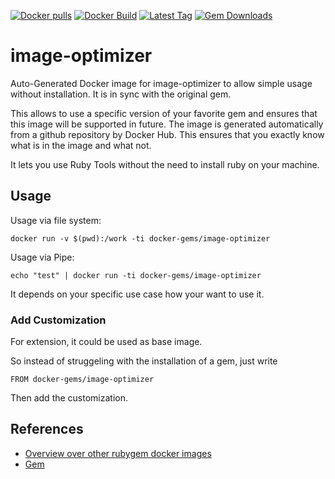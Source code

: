 [![Docker pulls](https://img.shields.io/docker/pulls/rubygem/image-optimizer.svg)](https://hub.docker.com/r/rubygem/image-optimizer/)
[![Docker Build](https://img.shields.io/docker/automated/rubygem/image-optimizer.svg)](https://hub.docker.com/r/rubygem/image-optimizer/)
[![Latest Tag](https://img.shields.io/github/tag/docker-rubygem/image-optimizer.svg)](https://hub.docker.com/r/rubygem/image-optimizer/)
[![Gem Downloads](https://img.shields.io/gem/dt/image-optimizer.svg)](https://rubygems.org/gems/image-optimizer/)
# image-optimizer

Auto-Generated Docker image for image-optimizer to allow simple usage without installation.
It is in sync with the original gem.

This allows to use a specific version of your favorite gem and ensures that this image will be supported in future.
The image is generated automatically from a github repository by Docker Hub.
This ensures that you exactly know what is in the image and what not.

It lets you use Ruby Tools without the need to install ruby on your machine.

## Usage

Usage via file system:

`docker run -v $(pwd):/work -ti docker-gems/image-optimizer`

Usage via Pipe:

`echo "test" | docker run -ti docker-gems/image-optimizer`

It depends on your specific use case how your want to use it.

### Add Customization

For extension, it could be used as base image.

So instead of struggeling with the installation of a gem, just write

`FROM docker-gems/image-optimizer`

Then add the customization.

## References

 - [Overview over other rubygem docker images](https://github.com/thinkbot/docker-rubygem)
 - [Gem](https://rubygems.org/gems/image-optimizer/)
